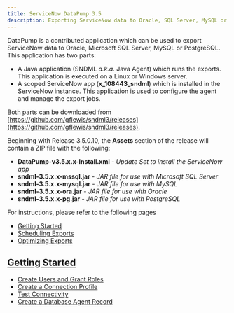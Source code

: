 ```yaml
---
title: ServiceNow DataPump 3.5
description: Exporting ServiceNow data to Oracle, SQL Server, MySQL or PostgreSQL with version 3.5 of SNDML and the DataPump App
---
```


DataPump is a contributed application which can be used to export ServiceNow data to 
Oracle, Microsoft SQL Server, MySQL or PostgreSQL. This application has two parts:

* A Java application (SNDML _a.k.a._ Java Agent) which runs the exports. 
  This application is executed on a Linux or Windows server.
* A scoped ServiceNow app (**x_108443_sndml**) which is installed in the ServiceNow instance.
  This application is used to configure the agent and manage the export jobs.

Both parts can be downloaded from 
[https://github.com/gflewis/sndml3/releases](https://github.com/gflewis/sndml3/releases).

Beginning with Release 3.5.0.10, the **Assets** section of the release will contain 
a ZIP file with the following:
* **DataPump-v3.5.x.x-Install.xml** - _Update Set to install the ServiceNow app_
* **sndml-3.5.x.x-mssql.jar** - _JAR file for use with Microsoft SQL Server_
* **sndml-3.5.x.x-mysql.jar** - _JAR file for use with MySQL_
* **sndml-3.5.x.x-ora.jar** - _JAR file for use with Oracle_
* **sndml-3.5.x.x-pg.jar** - _JAR file for use with PostgreSQL_

For instructions, please refer to the following pages
* [Getting Started](getting_started)
* [Scheduling Exports](scheduling_exports)
* [Optimizing Exports](optimizing_exports)

## [Getting Started](getting_started)
* [Create Users and Grant Roles](getting_started#create-users-and-grant-roles)
* [Create a Connection Profile](getting_started#create-a-connection-profile)
* [Test Connectivity](getting_started#test-connectivity)
* [Create a Database Agent Record](getting_started#create-a-database-agent-record)